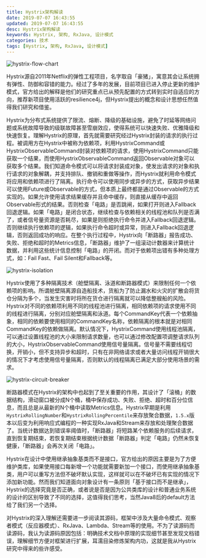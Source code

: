 ```yaml
---
title: Hystrix架构解读
date: 2019-07-07 16:43:55
updated: 2019-07-07 16:43:55
desc: Hystrix架构解读
keywords: Hystrix, 架构, RxJava, 设计模式
categories: 技术
tags: [Hystrix, 架构, RxJava, 设计模式]
---
```


![hystrix-flow-chart](/images/hystrix-flow-chart.jpg)

Hystrix源自2011年Netflix的弹性工程项目，名字取自「豪猪」，寓意其会让系统拥有弹性、防御和容错的能力。经过了多年的发展，目前项目已进入停止更新的维护模式，官方给出的解释是他们的研究重点已从预先配置的方式转到实时自适应的方向，推荐新项目使用活跃的resilience4j，但Hystrix提出的概念和设计思想任然值得我们研究和借鉴。

<!--more-->

Hystrix为分布式系统提供了限流、熔断、降级的基础设施，避免了时延等网络问题或系统故障导致的级联故障甚至雪崩效应，使得系统可以快速失败、优雅降级和快速恢复。理解Hystrix的原理，首先就需要研究经过Hystrix封装的请求的执行过程。被调用方在Hystrix中被称为依赖项，利用HystrixCommand或HystrixObservableCommand封装对依赖项的请求，使用HystrixCommand只能获取一个结果，而使用HystrixObservableCommand返回Observable对象可以获取多个结果。我们知道命令模式可以将请求封装成对象，使发出请求的对象和执行请求的对象解耦，并支持排队、撤销和重做等操作，而Hystrix就利用命令模式将应用和依赖项进行了隔离。执行命令可以使用同步或异步的方式，获取异步结果可以使用Future或Observable的方式，但本质上最终都是通过Observable的方式实现的。如果允许使用请求结果缓存并且命中缓存，则直接从缓存中返回Observable形式的结果。否则检查「电路」是否跳闸，如果打开则进入Fallback回退逻辑。如果「电路」是闭合状态，继续检查与依赖相关的线程池和队列是否满了，或者信号量资源是否耗尽，如果是则拒绝执行命令并进入Fallback回退逻辑。否则继续执行依赖项的逻辑，如果执行命令超时或异常，则进入Fallback回退逻辑，否则返回成功的响应。在整个执行过程中，Hystrix向「断路器」报告成功、失败、拒绝和超时的Metrics信息，「断路器」维护了一组滚动计数器来计算统计数据，并利用这些统计信息控制「电路」的开闭。而对于依赖项出错有多种处理方式，如：Fail Fast、Fail Silent和Fallback等。

![hystrix-isolation](/images/hystrix-isolation.jpg)

Hystrix使用了多种隔离技术（舱壁隔离、泳道和断路器模式）来限制任何一个依赖项的影响。所谓舱壁隔离源自造船技术，货船为了防止漏水和火灾的扩散会将货仓分隔为多个，当发生灾害时将所在货仓进行隔离就可以降低整艘船的风险。Hystrix对不同的依赖项利用不同的线程池进行隔离，相同依赖项的请求使用不同的线程进行隔离，分别对应舱壁隔离和泳道。每个CommandKey代表一个依赖抽象，相同的依赖要使用相同的CommandKey名称，依赖隔离的根本就是对相同CommandKey的依赖做隔离。默认情况下，HystrixCommand使用线程池隔离，可以通过设置线程池的大小来限制请求数量，也可以通过修改配置项调整请求队列的大小，HystrixObservableCommand使用信号量隔离。信号量不需要线程切换，开销小，但不支持异步和超时，只有在非网络请求或者大量访问线程开销很大的情况下才考虑使用信号量隔离，否则默认的线程隔离已满足大部分使用场景的需求。

![hystrix-circuit-breaker](/images/hystrix-circuit-breaker.jpg)

断路器模式在Hystrix的架构中也起到了至关重要的作用，其设计了「滚桶」的数据结构，滑动窗口被分成N个桶，桶中保存成功、失败、拒绝、超时和百分位信息，而且总是从最新的N个桶中读取Metrics信息。Hystrix早期是利用`HystrixRollingNumber`和`HystrixRollingPercentile`来存放聚合数据，`1.5.x`版本以后变为利用响应式编程的一种实现RxJava和Stream来存放和处理聚合数据了。当统计数据达到错误率阈值时，「断路器」将短路某个依赖服务的后续请求，直到恢复期结束，若恢复期结束根据统计数据「断路器」判定「电路」仍然未恢复健康，「断路器」会再次关闭「电路」。

Hystrix在设计中使用继承抽象基类而不是接口，官方给出的原因主要是为了方便维护类库，如果使用接口每新增一个功能就需要新加一个接口，而使用继承抽象基类，用户可以重写方法但不破坏默认实现，这样就可以在不破坏已有实现的情况下添加新功能。然而我们知道面向对象设计有一条原则「基于接口而不是继承」，Hystrix的选择究竟是否正确，或者说是否是因为公共类库的设计和普通业务系统的设计的区别导致了不同的选择，这值得我们思考，当然Java8后的default方法给了我们另一个选择。

对Hystrix的深入理解还需要进一步阅读其源码，框架中涉及大量命令模式、观察者模式（反应器模式）、RxJava、Lambda、Stream等的使用。不为了读源码而读源码，我认为读源码原因包括：明确技术文档中原理的实现细节甚至发现文档错误，理解细节方便对框架进行扩展，耳濡目染修炼架构内功，这就是我从Hystrix研究中得来的些许感受。